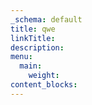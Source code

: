 ```yaml
---
_schema: default
title: qwe
linkTitle:
description:
menu:
  main:
    weight:
content_blocks:
---
```

